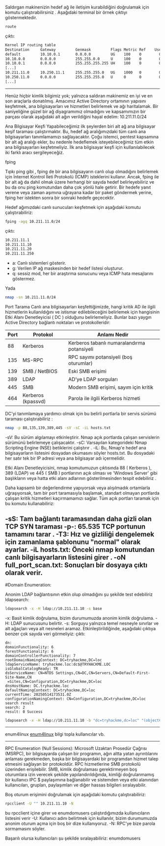 Saldırgan makinenizin hedef ağ ile iletişim kurabildiğini doğrulamak için komutu çalıştırabilirsiniz . Aşağıdaki terminal bir örnek çıktıyı göstermektedir.
```bash
route
```
çıktı:
```bash
Kernel IP routing table
Destination     Gateway         Genmask         Flags Metric Ref    Use Iface
default         10.10.0.1       0.0.0.0         UG    100    0        0 ens5
10.10.0.0       0.0.0.0         255.255.0.0     U     100    0        0 ens5
10.10.0.1       0.0.0.0         255.255.255.255 UH    100    0        0 ens5
[...]
10.211.11.0     10.250.11.1     255.255.255.0   UG    1000   0        0 tun0
10.250.11.0     0.0.0.0         255.255.255.0   U     0      0        0 tun0
[...]
```
---
Henüz hiçbir kimlik bilgimiz yok; yalnızca saldıran makinemiz en iyi ve en son araçlarla donatılmış.
Amacımız Active Directory ortamının yapısını keşfetmek, ana bilgisayarları ve hizmetleri belirlemek ve ağı haritalamak.
Bir saniyeliğine güzel bir ağ diyagramımız olmadığını ve kapsamımızın bir parçası olarak aşağıdaki alt ağın verildiğini hayal edelim: 10.211.11.0/24

Ana Bilgisayar Keşfi
Yapabileceğimiz ilk şeylerden biri alt ağ ana bilgisayar keşif taraması çalıştırmaktır. Bu, hedef ağ aralığımızdaki tüm canlı ana bilgisayarları tanımlamamızı sağlayacaktır. Çoğu istemci, pentest kapsamına bir alt ağ aralığı ekler, bu nedenle hedeflemek isteyebileceğimiz tüm etkin ana bilgisayarları keşfetmeliyiz. İlk ana bilgisayar keşfi için kullanılabilecek iki farklı aracı sergileyeceğiz.

fping

Tıpkı ping gibi , fping de bir ana bilgisayarın canlı olup olmadığını belirlemek için İnternet Kontrol İleti Protokolü (ICMP) isteklerini kullanır.
Ancak, fping ile bir alt ağ da dahil olmak üzere herhangi bir sayıda hedef belirleyebiliriz ve bu da onu ping komutundan daha çok yönlü hale getirir.
Bir hedefe yanıt verene veya zaman aşımına uğrayana kadar bir paket göndermek yerine, fping her istekten sonra bir sonraki hedefe geçecektir.

Hedef ağımızdaki canlı sunucuları keşfetmek için aşağıdaki komutu çalıştırabiliriz:
```bash
fping -agq 10.211.11.0/24
```
çıktı:
```bash
10.211.11.1
10.211.11.10
10.211.11.20
10.211.11.250
```
- a: Canlı sistemleri gösterir.
- g: Verilen IP ağ maskesinden bir hedef listesi oluşturur.
- q: sessiz mod, her bir araştırma sonucunu veya ICMP hata mesajlarını göstermez.


Yada
```bash
nmap -sn 10.211.11.0/24
```

Port Tarama
Canlı ana bilgisayarları keşfettiğimizde, hangi kritik AD ile ilgili hizmetlerin kullanıldığını ve istismar edilebileceğini belirlemek için hangisinin Etki Alanı Denetleyicisi ( DC ) olduğunu belirlemeliyiz.
Bunlar bazı yaygın Active Directory bağlantı noktaları ve protokolleridir:

| Port   | Protokol       | Anlamı Nedir                              |
|--------|----------------|-------------------------------------------|
| 88     | Kerberos       | Kerberos tabanlı numaralandırma potansiyeli |
| 135    | MS-RPC         | RPC sayımı potansiyeli (boş oturumlar)     |
| 139    | SMB / NetBIOS  | Eski SMB erişimi                           |
| 389    | LDAP           | AD’ye LDAP sorguları                       |
| 445    | SMB            | Modern SMB erişimi, sayım için kritik      |
| 464    | Kerberos (kpassvd) | Parola ile ilgili Kerberos hizmeti       |


DC'yi tanımlamaya yardımcı olmak için bu belirli portlarla bir servis sürümü taraması çalıştırabiliriz :
```bash
nmap -p 88,135,139,389,445 -sV -sC -iL hosts.txt
```
-sV: Bu sürüm algılamayı etkinleştirir. Nmap açık portlarda çalışan servislerin sürümünü belirlemeye çalışacaktır.
-sC: Varsayılan kategorideki Nmap Scripting Engine (NSE) betiklerini çalıştırır .
-iL: Bu, Nmap'e hedef ana bilgisayarların listesini dosyadan okumasını söyler hosts.txt. Bu dosyadaki her satır tek bir IP adresi veya ana bilgisayar adı içermelidir.

Etki Alanı Denetleyicisini, nmap komutumuzun çıktısında 88 ( Kerberos ), 389 (LDAP) ve 445 ( SMB ) portlarının açık olması ve 'Windows Server' gibi başlıkların veya hatta etki alanı adlarının gösterilmesinden tespit edebiliriz .

Daha kapsamlı bir değerlendirme yapıyorsak veya alışılmadık ortamlarla uğraşıyorsak, tam bir port taramasıyla başlamak, standart olmayan portlarda çalışan kritik hizmetleri kaçırmamamızı sağlar. Tüm açık portları taramak için bu komutu kullanabiliriz:

-sS: Tam bağlantı taramasından daha gizli olan TCP SYN taraması
-p-: 65.535 TCP portunun tamamını tarar .
-T3: Hız ve gizliliği dengelemek için zamanlama şablonunu "normal" olarak ayarlar.
-iL hosts.txt: Önceki nmap komutundan canlı bilgisayarların listesini girer .
-oN full_port_scan.txt: Sonuçları bir dosyaya çıktı olarak verir.
---


#Domain Enumeration:

Anonim LDAP bağlantısının etkin olup olmadığını şu şekilde test edebiliriz ldapsearch:
```bash
ldapsearch -x -H ldap://10.211.11.10 -s base
```
-x: Basit kimlik doğrulama, bizim durumumuzda anonim kimlik doğrulama.
-H: LDAP sunucusunu belirtir.
-s: Sorguyu yalnızca temel nesneyle sınırlar ve alt ağaçları veya alt nesneleri aramaz.
Etkinleştirildiğinde, aşağıdaki çıktıya benzer çok sayıda veri görmeliyiz:
çıktı:
```
dn:
domainFunctionality: 6
forestFunctionality: 6
domainControllerFunctionality: 7
rootDomainNamingContext: DC=tryhackme,DC=loc
ldapServiceName: tryhackme.loc:dc$@TRYHACKME.LOC
isGlobalCatalogReady: TR
dsServiceName: CN=NTDS Settings,CN=DC,CN=Servers,CN=Default-First-Site-Name,CN
 =Sites,CN=Configuration,DC=tryhackme,DC=loc
dnsHostName: DC.tryhackme.loc
defaultNamingContext: DC=tryhackme,DC=loc
currentTime: 20250514173531.0Z
configurationNamingContext: CN=Configuration,DC=tryhackme,DC=loc
search result
search: 2
result: 0 Success
```
```bash
ldapsearch -x -H ldap://10.211.11.10 -b "dc=tryhackme,dc=loc" "(objectClass=person)"
```

---
enum4linux 
[enum4linux](../enum4linux.md) bilgi topla kullanıcılar vb.

---
RPC Enumeration (Null Sessions):
Microsoft Uzaktan Prosedür Çağrısı (MSRPC), bir bilgisayarda çalışan bir programın, ağın altta yatan ayrıntılarını anlaması gerekmeden, başka bir bilgisayardaki bir programdan hizmet talep etmesini sağlayan bir protokoldür. RPC hizmetlerine SMB protokolü üzerinden erişilebilir. SMB, kimlik doğrulaması gerektirmeyen boş oturumlara izin verecek şekilde yapılandırıldığında, kimliği doğrulanmamış bir kullanıcı IPC $ paylaşımına bağlanabilir ve sistemden veya etki alanından kullanıcıları, grupları, paylaşımları ve diğer hassas bilgileri sıralayabilir.

Boş oturum erişimini doğrulamak için aşağıdaki komutu çalıştırabiliriz:
```bash
rpcclient -U "" 10.211.11.10 -N 
```
bu rpcclient içine girer ve enumdomusers çalıştırdığımızda kullanıcıların listesini verir
-U: Kullanıcı adını belirtmek için kullanılır, bizim durumumuzda anonim oturum açma için boş bir dize kullanıyoruz.
-N: RPC'ye bize parola sormamasını söyler.

Başarılı olursa kullanıcıları şu şekilde sıralayabiliriz:
enumdomusers




